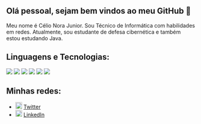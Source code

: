 ## Olá pessoal, sejam bem vindos ao meu GitHub 👋

Meu nome é Célio Nora Junior. Sou Técnico de Informática com habilidades em redes. Atualmente, sou estudante de defesa cibernética e também estou estudando Java.

## Linguagens e Tecnologias:
<div>
    <img src="https://img.icons8.com/color/48/java-coffee-cup-logo--v1.png" style="display: inline-block;" />
    <img src="https://img.icons8.com/ios-filled/50/github.png" style="display: inline-block;" />
    <img src="https://img.icons8.com/color/48/git.png" style="display: inline-block;" />
    <img src="https://img.icons8.com/color/48/linux--v1.png" style="display: inline-block;" />
    <img src="https://img.icons8.com/office/40/java-eclipse.png" style="display: inline-block;" />
    <img src="https://img.icons8.com/fluency/48/visual-studio-code-2019.png" style="display: inline-block;" />
</div>

## Minhas redes:
<ul>
    <li>
        <img src="https://user-images.githubusercontent.com/30157522/87161461-f33f8585-c29a-11ea-8686-34eb06e44501.png" width="18" alt="Twitter" style="display: inline-block;"> 
        <a href="https://twitter.com/ocelionora" target="_blank" title="My Twitter">Twitter</a>
    </li>
    <li>
        <img src="https://user-images.githubusercontent.com/30157522/87161827-6cd77380-c29b-11ea-902a-725eeed60745.png" width="18" alt="Linkedin" style="display: inline-block;"> 
        <a href="https://www.linkedin.com/in/celionorajr/" target="_blank" title="My LinkedIn">LinkedIn</a>
    </li>
</ul>



